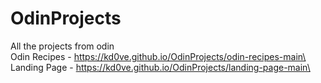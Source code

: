 # OdinProjects
All the projects from odin\
Odin Recipes - https://kd0ve.github.io/OdinProjects/odin-recipes-main\
Landing Page - https://kd0ve.github.io/OdinProjects/landing-page-main\
